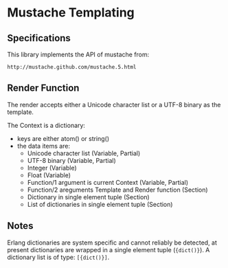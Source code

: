 # Mustache Templating

## Specifications

This library implements the API of mustache from:

  `http://mustache.github.com/mustache.5.html`


## Render Function

The render accepts either a Unicode character list or a UTF-8 binary
as the template.

The Context is a dictionary:

* keys are either atom() or string()
* the data items are:
    * Unicode character list (Variable, Partial)
    * UTF-8 binary (Variable, Partial)
    * Integer (Variable)
    * Float (Variable)
    * Function/1 argument is current Context (Variable, Partial)
    * Function/2 areguments Template and Render function (Section)
    * Dictionary in single element tuple (Section)
    * List of dictionaries in single element tuple (Section)


## Notes

Erlang dictionaries are system specific and cannot reliably be detected,
at present dictionaries are wrapped in a single element tuple (`{dict()}`).
A dictionary list is of type: `[{dict()}]`.
